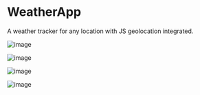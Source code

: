 # WeatherApp

A weather tracker for any location with JS geolocation integrated.

![image](https://user-images.githubusercontent.com/73566770/160531248-d3e1a2a8-d45c-4b53-8cce-c950c398e1ae.png)

![image](https://user-images.githubusercontent.com/73566770/160531287-a94fb37b-a261-4479-a8f1-cf6d2b67b8bf.png)

![image](https://user-images.githubusercontent.com/73566770/160531319-5670fec9-1d14-44de-b956-868ba19c6052.png)

![image](https://user-images.githubusercontent.com/73566770/160531339-1d11efcd-5520-4028-a741-db14bcb093d9.png)
